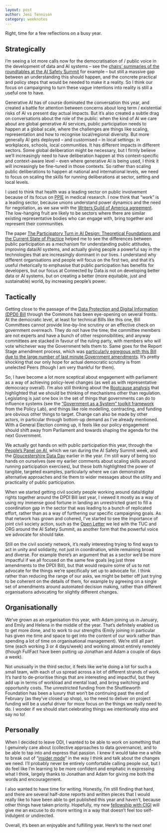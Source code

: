 ```yaml
---
layout: post
author: Jeni Tennison
category: weeknotes
---
```

Right, time for a few reflections on a busy year.

## Strategically
I’m seeing a lot more calls now for the democratisation of / public voice in the development of data and AI systems – see the [chairs’ summaries of the roundtables at the AI Safety Summit](https://www.gov.uk/government/publications/ai-safety-summit-1-november-roundtable-chairs-summaries/ai-safety-summit-2023-roundtable-chairs-summaries-1-november--2) for example – but still a massive gap between an understanding this should happen, and the concrete practical and policy steps that would be needed to make it a reality. So I think our focus on campaigning to turn these vague intentions into reality is still a useful one to have.

Generative AI has of course dominated the conversation this year, and created a battle for attention between concerns about long term / existential risks of AI vs present day actual impacts. But it’s also created a subtle drag on conversations about the role of the public: when the kind of AI we care about are global generative AI services, public participation needs to happen at a global scale, where the challenges are things like scaling, representation and how to recognise local/regional diversity. But more generally AI gets deployed – and customised – in local settings: in workplaces, schools, local communities. It has different impacts in different sectors. Some global deliberation might be necessary, but I firmly believe we’ll increasingly need to have deliberation happen at this context-specific and context-aware level – even where generative AI is being used, I think it will increasingly be fine-tuned in those contexts. So rather than scaling public deliberations to happen at national and international levels, we need to focus on scaling the skills for running deliberations at sector, setting and local levels.

I used to think that health was a leading sector on public involvement because of its focus on [PPIE](https://www.nature.com/articles/s41591-023-02445-x) in medical research. I now think that “work” is a leading sector, because unions understand power dynamics and the need for negotiation, as we saw with the [Writers Guild of America agreement](https://www.hollywoodreporter.com/business/business-news/wga-deal-studios-plan-pursue-copyrights-ai-generated-scripts-1235602466/). The low-hanging fruit are likely to be sectors where there are similar existing representative bodies who can engage with, bring together and represent their communities.

The paper [The Participatory Turn in AI Design: Theoretical Foundations and the Current State of Practice](https://arxiv.org/abs/2310.00907) helped me to see the differences between public participation as a mechanism for understanding public attitudes, improving data/AI systems, and actually giving people a powerful say in the technologies that are increasingly dominant in our lives. I understand why different organisations and people will focus on the first two, and that it’s useful rhetorically to emphasise that public participation has benefits for developers, but our focus at Connected by Data is not on developing better data or AI systems, but on creating a better (more equitable, just and sustainable) world, by increasing people’s power.

## Tactically
Getting close to the passage of the [Data Protection and Digital Information (DPDI) Bill](https://connectedbydata.org/resources/dpdib-resources) through the Commons has been eye-opening on several fronts. At the democratic level, at least for technical Bills like this one, Bill Committees cannot provide line-by-line scrutiny or an effective check on government overreach. They do not have the time; the committee members are not experts and have a bunch of other responsibilities; and anyway committees are stacked in favour of the ruling party, with members who will vote whichever way the Government tells them to. Same goes for the Report Stage amendment process, which was [particularly egregious with this Bill due to the large number of last minute Government amendments](https://parliamentlive.tv/event/index/d085ef77-40fd-4d4d-824e-fcddf2b4335c?in=13:16:08). It’s pretty shocking that our only hope for actual democratic scrutiny is from unelected Peers (though I am very thankful for them).

So, I have become a lot more sceptical about engagement with parliament as a way of achieving policy-level changes (as well as with representative democracy overall). I’m also still thinking about the [Rootcause analysis](https://rootcause.global/framing-ai/) that highlighted that we should be thinking of mechanisms other than regulation. Legislating is just one box in the set of things that governments can do to influence systems (see the [“Government as a System” toolkit framework](https://openpolicy.blog.gov.uk/2020/03/06/introducing-a-government-as-a-system-toolkit/) from the Policy Lab), and things like role modelling, contracting, and funding are obvious other things to target. Change can also be made by other actors, in particular through bottom-up demand as I’ve already mentioned. With a General Election coming up, it feels like our policy engagement should shift away from Parliament and towards shaping the agenda for the next Government.

We actually got hands on with public participation this year, through the [People’s Panel on AI](https://connectedbydata.org/projects/2023-peoples-panel-on-ai), which we ran during the AI Safety Summit week, and the [Gloucestershire Data Day](https://dataday.org.uk/) earlier in the year. I’m still wary of being too hands on ourselves (see my earlier comments about scaling skills around running participation exercises), but these both highlighted the power of tangible, targeted examples, particularly where we can demonstrate alternative approaches and tie them to wider messages about the utility and practicality of public participation.

When we started getting civil society people working around data/digital rights together around the DPDI Bill last year, I viewed it mostly as a way of using my immense good fortune in landing an unrestricted grant to fill a coordination gap in the sector that was leading to a bunch of replicated effort, rather than as a way of furthering our specific campaigning goals. As that network has grown and cohered, I’ve started to see the importance of joint civil society action, such as the [Open Letter](https://ai-summit-open-letter.info/) we led with the TUC and ORG around the AI Safety Summit, as another form that the powerful voice we advocate for should take.

Still on the civil society network, it’s really interesting trying to find ways to act in unity and solidarity, not just in coordination, while remaining broad and diverse. For example there’s an argument that as a sector we’d be more impactful if we all focused on the same few goals (eg just three amendments to the DPDI Bill), but that would require some of us to not advocate for the things we’re specifically set up to advocate for. I think rather than reducing the range of our asks, we might be better off just trying to be coherent on the details of them, for example by agreeing on a single set of amendments around automated decision making, rather than different organisations advocating for slightly different changes.


## Organisationally
We’ve grown as an organisation this year, with Adam joining us in January, and Emily and Helena in the middle of the year. That’s definitely enabled us to get more done, and to work to our strengths (Emily joining in particular has given me time and space to get into the content of our work rather than spending a lot of time on organisational management). We’re still all part time (each working 3 or 4 days/week) and working almost entirely remotely (though FullFact have been putting up Jonathan and Adam a couple of days a week).

Not unusually in the third sector, it feels like we’re doing a lot for such a small team, with each of us spread across a lot of different strands of work. It’s hard to de-prioritise things that are interesting and impactful, but they add up in terms of workload and mental load, and bring switching and opportunity costs. The unrestricted funding from the Shuttleworth Foundation has been a luxury that won’t be continuing past the end of February (as they’ve closed up shop), so the need to deliver on project funding will be a useful driver for more focus on the things we really need to do. I wonder if we should start celebrating things we intentionally stop and say no to!

## Personally
When I decided to leave ODI, I wanted to be able to work on something that I genuinely care about (collective approaches to data governance), and to be able to tap into and express that passion. I knew it would take me a while to break out of “[insider mode](https://www.civilsociety.co.uk/voices/andrew-purkis-the-inside-track-or-the-outside-track-for-charities-seeking-change.html)” in the way I think and talk about the changes we need. I’ll probably never be entirely comfortable calling people out, but I do feel like I’m learning to be more confident and emphatic in expressing what I think, largely thanks to Jonathan and Adam for giving me both the words and encouragement.

I also wanted to have time for writing. Honestly, I’m still finding that hard, and there are several half-done reports and written pieces that I would really like to have been able to get published this year and haven’t, because other things have taken priority. Hopefully, my new [fellowship with CIGI](https://www.cigionline.org/) will give me an excuse to do more writing in a way that doesn’t feel too self-indulgent or undirected.

Overall, it’s been an enjoyable and fulfilling year. Here’s to the next one!